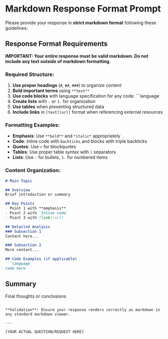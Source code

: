 # Markdown Response Format Prompt

Please provide your response in **strict markdown format** following these guidelines:

## Response Format Requirements

**IMPORTANT: Your entire response must be valid markdown. Do not include any text outside of markdown formatting.**

### Required Structure:
1. **Use proper headings** (`#`, `##`, `###`) to organize content
2. **Bold important terms** using `**text**` 
3. **Use code blocks** with language specification for any code: ```language
4. **Create lists** with `-` or `1.` for organization
5. **Use tables** when presenting structured data
6. **Include links** in `[text](url)` format when referencing external resources

### Formatting Examples:
- **Emphasis**: Use `**bold**` and `*italic*` appropriately
- **Code**: Inline code with `backticks` and blocks with triple backticks
- **Quotes**: Use `>` for blockquotes
- **Tables**: Use proper table syntax with `|` separators
- **Lists**: Use `-` for bullets, `1.` for numbered items

### Content Organization:
```markdown
# Main Topic

## Overview
Brief introduction or summary

## Key Points
- Point 1 with **emphasis**
- Point 2 with `inline code`
- Point 3 with [link](url)

## Detailed Analysis
### Subsection 1
Content here...

### Subsection 2
More content...

## Code Examples (if applicable)
```language
code here
```

## Summary
Final thoughts or conclusions
```

**Validation**: Ensure your response renders correctly as markdown in any standard markdown viewer.

---

[YOUR ACTUAL QUESTION/REQUEST HERE]